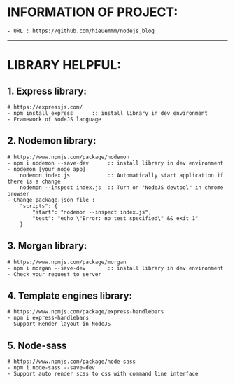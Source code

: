 # INFORMATION OF PROJECT: 
    - URL : https://github.com/hieuemmm/nodejs_blog

---
# LIBRARY HELPFUL:

## 1. Express library:
    # https://expressjs.com/
    - npm install express      :: install library in dev environment
    - Framework of NodeJS language
## 2. Nodemon library:
    # https://www.npmjs.com/package/nodemon
    - npm i nodemon --save-dev      :: install library in dev environment
    - nodemon [your node app] 
        nodemon index.js            :: Automatically start application if there is a change
        nodemon --inspect index.js  :: Turn on "NodeJS devtool" in chrome browser
    - Change package.json file :
        "scripts": {
            "start": "nodemon --inspect index.js",
            "test": "echo \"Error: no test specified\" && exit 1"
        }
## 3. Morgan library:
    # https://www.npmjs.com/package/morgan
    - npm i morgan --save-dev       :: install library in dev environment
    - Check your request to server
## 4. Template engines library:
    # https://www.npmjs.com/package/express-handlebars
    - npm i express-handlebars 
    - Support Render layout in NodeJS
## 5. Node-sass
    # https://www.npmjs.com/package/node-sass
    - npm i node-sass --save-dev
    - Support auto render scss to css with command line interface 